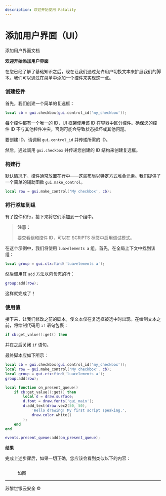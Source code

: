 ```yaml
---
description: 欢迎开始使用 Fatality
---
```


# 添加用户界面（UI）

添加用户界面文档

**欢迎开始添加用户界面**

在您已经了解了基础知识之后，现在让我们通过允许用户切换文本来扩展我们的脚本。我们可以通过在菜单中添加一个控件来实现这一点。

### 创建控件

首先，我们创建一个简单的复选框：

```lua
local cb = gui.checkbox(gui.control_id('my_checkbox'));
```

每个控件都有一个唯一的 ID，UI 框架使用该 ID 在容器中区分控件。确保您的控件 ID 不与其他控件冲突，否则可能会导致状态损坏或其他问题。

要创建 ID，请调用 `gui.control_id` 并传递所需的 ID。

然后，通过调用 `gui.checkbox` 并传递您创建的 ID 结构来创建复选框。

### 构建行

默认情况下，控件通常放置在行中——这些布局以特定方式堆叠元素。我们提供了一个简单的辅助函数 `gui.make_control`。

```lua
local row = gui.make_control('My checkbox', cb);
```

### 将行添加到组

有了控件和行，接下来将它们添加到一个组中。

> **注意：**
>
> 要查看组和控件 ID，可以在 SCRIPTS 标签中启用调试模式。

在这个示例中，我们将使用 `lua>elements a` 组。首先，在全局上下文中找到该组：

```lua
local group = gui.ctx:find('lua>elements a');
```

然后调用其 [`add`](https://lua.fatality.win/container.html#add) 方法以包含您的行：

```lua
group:add(row);
```

这样就完成了！

### 使用值

接下来，让我们修改之前的脚本，使文本仅在复选框被选中时出现。在绘制文本之前，将绘制代码用 `if` 语句包裹：

```lua
if cb:get_value():get() then
```

并在之后关闭 `if` 语句。

最终脚本应如下所示：

```lua
local cb = gui.checkbox(gui.control_id('my_checkbox'));
local row = gui.make_control('My checkbox', cb);
local group = gui.ctx:find('lua>elements a');
group:add(row);

local function on_present_queue()
    if cb:get_value():get() then
        local d = draw.surface;
        d.font = draw.fonts['gui_main'];
        d:add_text(draw.vec2(50, 50),
            'Hello drawing! My first script speaking.',
            draw.color.white()
        );
    end
end

events.present_queue:add(on_present_queue);
```

**结果**

完成上述步骤后，如果一切正确，您应该会看到类似以下的内容：

<figure><img src="../../.gitbook/assets/ex1.png" alt=""><figcaption><p>如图</p></figcaption></figure>

***

苏黎世银云安全 ©
